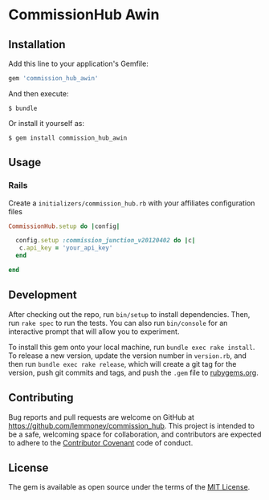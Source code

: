 # CommissionHub Awin

## Installation

Add this line to your application's Gemfile:

```ruby
gem 'commission_hub_awin'
```

And then execute:

    $ bundle

Or install it yourself as:

    $ gem install commission_hub_awin

## Usage

### Rails

Create a `initializers/commission_hub.rb` with your affiliates configuration files

```ruby
CommissionHub.setup do |config|

  config.setup :commission_junction_v20120402 do |c|
   c.api_key = 'your_api_key'
  end

end
```

## Development

After checking out the repo, run `bin/setup` to install dependencies. Then, run `rake spec` to run
the tests. You can also run `bin/console` for an interactive prompt that will allow you to
experiment.

To install this gem onto your local machine, run `bundle exec rake install`. To release a new
version, update the version number in `version.rb`, and then run `bundle exec rake release`, which
will create a git tag for the version, push git commits and tags, and push the `.gem` file to
[rubygems.org](https://rubygems.org).

## Contributing

Bug reports and pull requests are welcome on GitHub at https://github.com/lemmoney/commission_hub.
This project is intended to be a safe, welcoming space for collaboration, and contributors are
expected to adhere to the [Contributor Covenant](http://contributor-covenant.org) code of conduct.


## License

The gem is available as open source under the terms of the [MIT License](http://opensource.org/licenses/MIT).

